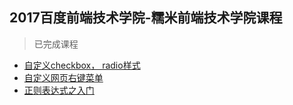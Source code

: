 ## 2017百度前端技术学院-糯米前端技术学院课程

> 已完成课程

* [自定义checkbox， radio样式](http://nickgo.net/Baidu-Frontend-School-Projects/checkbox_and_radio/)
* [自定义网页右键菜单](http://nickgo.net/Baidu-Frontend-School-Projects/context_menu)
* [正则表达式之入门](http://nickgo.net/Baidu-Frontend-School-Projects/regexp_javascript)
